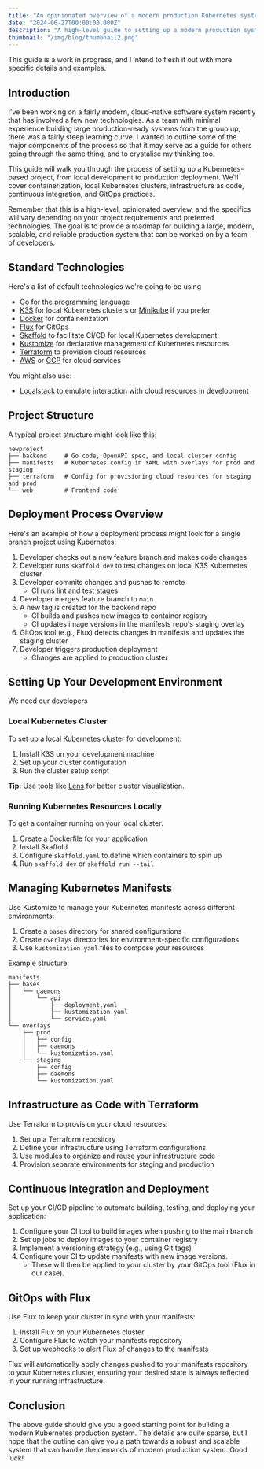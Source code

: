```yaml
---
title: "An opinionated overview of a modern production Kubernetes system in 2024"
date: "2024-06-27T00:00:00.000Z"
description: "A high-level guide to setting up a modern production system with Kubernetes, Terraform, and GitOps practices."
thumbnail: "/img/blog/thumbnail2.png"
---
```


This guide is a work in progress, and I intend to flesh it out with more specific details and examples.

## Introduction

I've been working on a fairly modern, cloud-native software system recently that has involved a few new technologies. As a team with minimal experience building large production-ready systems from the group up, there was a fairly steep learning curve. I wanted to outline some of the major components of the process so that it may serve as a guide for others going through the same thing, and to crystalise my thinking too.

This guide will walk you through the process of setting up a Kubernetes-based project, from local development to production deployment. We'll cover containerization, local Kubernetes clusters, infrastructure as code, continuous integration, and GitOps practices.

Remember that this is a high-level, opinionated overview, and the specifics will vary depending on your project requirements and preferred technologies. The goal is to provide a roadmap for building a large, modern, scalable, and reliable production system that can be worked on by a team of developers.

## Standard Technologies

Here's a list of default technologies we're going to be using

- [Go](https://go.dev/) for the programming language
- [K3S](https://k3s.io/) for local Kubernetes clusters or [Minikube](https://minikube.sigs.k8s.io/) if you prefer
- [Docker](https://www.docker.com/) for containerization
- [Flux](https://fluxcd.io/) for GitOps
- [Skaffold](https://skaffold.dev/) to facilitate CI/CD for local Kubernetes development
- [Kustomize](https://kubernetes.io/docs/tasks/manage-kubernetes-objects/kustomization/) for declarative management of Kubernetes resources
- [Terraform](https://www.terraform.io/) to provision cloud resources
- [AWS](https://aws.amazon.com/) or [GCP](https://cloud.google.com/) for cloud services

You might also use:

- [Localstack](https://www.localstack.cloud/) to emulate interaction with cloud resources in development

## Project Structure

A typical project structure might look like this:

```
newproject
├── backend     # Go code, OpenAPI spec, and local cluster config
├── manifests   # Kubernetes config in YAML with overlays for prod and staging
├── terraform   # Config for provisioning cloud resources for staging and prod
└── web         # Frontend code
```

## Deployment Process Overview

Here's an example of how a deployment process might look for a single branch project using Kubernetes:

1. Developer checks out a new feature branch and makes code changes
2. Developer runs `skaffold dev` to test changes on local K3S Kubernetes cluster
3. Developer commits changes and pushes to remote
   - CI runs lint and test stages
4. Developer merges feature branch to `main`
5. A new tag is created for the backend repo
   - CI builds and pushes new images to container registry
   - CI updates image versions in the manifests repo's staging overlay
6. GitOps tool (e.g., Flux) detects changes in manifests and updates the staging cluster
7. Developer triggers production deployment
   - Changes are applied to production cluster

## Setting Up Your Development Environment

We need our developers

### Local Kubernetes Cluster

To set up a local Kubernetes cluster for development:

1. Install K3S on your development machine
2. Set up your cluster configuration
3. Run the cluster setup script

**Tip:** Use tools like [Lens](https://k8slens.dev/) for better cluster visualization.

### Running Kubernetes Resources Locally

To get a container running on your local cluster:

1. Create a Dockerfile for your application
2. Install Skaffold
3. Configure `skaffold.yaml` to define which containers to spin up
4. Run `skaffold dev` or `skaffold run --tail`

## Managing Kubernetes Manifests

Use Kustomize to manage your Kubernetes manifests across different environments:

1. Create a `bases` directory for shared configurations
2. Create `overlays` directories for environment-specific configurations
3. Use `kustomization.yaml` files to compose your resources

Example structure:

```
manifests
├── bases
│   └── daemons
│       └── api
│           ├── deployment.yaml
│           ├── kustomization.yaml
│           └── service.yaml
└── overlays
    ├── prod
    │   ├── config
    │   ├── daemons
    │   └── kustomization.yaml
    └── staging
        ├── config
        ├── daemons
        └── kustomization.yaml
```

## Infrastructure as Code with Terraform

Use Terraform to provision your cloud resources:

1. Set up a Terraform repository
2. Define your infrastructure using Terraform configurations
3. Use modules to organize and reuse your infrastructure code
4. Provision separate environments for staging and production

## Continuous Integration and Deployment

Set up your CI/CD pipeline to automate building, testing, and deploying your application:

1. Configure your CI tool to build images when pushing to the main branch
2. Set up jobs to deploy images to your container registry
3. Implement a versioning strategy (e.g., using Git tags)
4. Configure your CI to update manifests with new image versions.
   - These will then be applied to your cluster by your GitOps tool (Flux in our case).

## GitOps with Flux

Use Flux to keep your cluster in sync with your manifests:

1. Install Flux on your Kubernetes cluster
2. Configure Flux to watch your manifests repository
3. Set up webhooks to alert Flux of changes to the manifests

Flux will automatically apply changes pushed to your manifests repository to your Kubernetes cluster, ensuring your desired state is always reflected in your running infrastructure.

## Conclusion

The above guide should give you a good starting point for building a modern Kubernetes production system. The details are quite sparse, but I hope that the outline can give you a path towards a robust and scalable system that can handle the demands of modern production system. Good luck!
